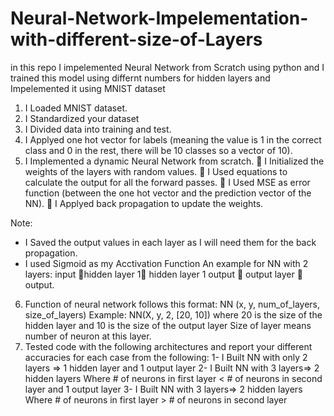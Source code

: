 # Neural-Network-Impelementation-with-different-size-of-Layers

in this repo I impelemented Neural Network from Scratch using python and I trained this model using differnt numbers for hidden layers
and Impelemented it using MNIST dataset

1. I Loaded MNIST dataset.
2. I Standardized your dataset
3. I Divided data into training and test.
4. I Applyed one hot vector for labels (meaning the value is 1 in the correct class and 0 in the
rest, there will be 10 classes so a vector of 10).
5. I Implemented a dynamic Neural Network from scratch.
 I Initialized the weights of the layers with random values.
 I Used equations to calculate the output for all the forward passes.
 I Used MSE as error function (between the one hot vector and the prediction
vector of the NN).
 I Applyed back propagation to update the weights.

Note:
- I Saved the output values in each layer as I will need them for the back propagation.
- I used Sigmoid as my Acctivation Function
An example for NN with 2 layers: input hidden layer 1 hidden layer 1 output 
output layer  output.
6. Function of neural network follows this format:
NN (x, y, num_of_layers, size_of_layers)
Example: NN(X, y, 2, [20, 10])
where 20 is the size of the hidden layer and 10 is the size of the output layer
Size of layer means number of neuron at this layer.
7. Tested code with the following architectures and report your different accuracies for
each case from the following:
1- I Built NN with only 2 layers => 1 hidden layer and 1 output layer
2- I Built NN with 3 layers=> 2 hidden layers
Where # of neurons in first layer < # of neurons in second layer and 1 output layer
3- I Built NN with 3 layers=> 2 hidden layers
Where # of neurons in first layer > # of neurons in second layer
